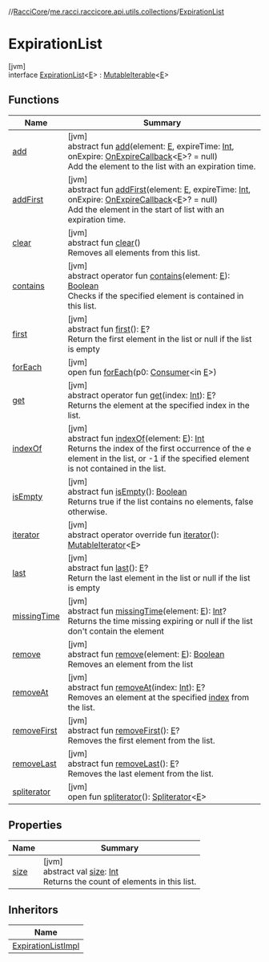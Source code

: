 //[RacciCore](../../../index.md)/[me.racci.raccicore.api.utils.collections](../index.md)/[ExpirationList](index.md)

# ExpirationList

[jvm]\
interface [ExpirationList](index.md)&lt;[E](index.md)&gt; : [MutableIterable](https://kotlinlang.org/api/latest/jvm/stdlib/kotlin.collections/-mutable-iterable/index.html)&lt;[E](index.md)&gt;

## Functions

| Name | Summary |
|---|---|
| [add](add.md) | [jvm]<br>abstract fun [add](add.md)(element: [E](index.md), expireTime: [Int](https://kotlinlang.org/api/latest/jvm/stdlib/kotlin/-int/index.html), onExpire: [OnExpireCallback](../index.md#-1395177404%2FClasslikes%2F-1216412040)&lt;[E](index.md)&gt;? = null)<br>Add the element to the list with an expiration time. |
| [addFirst](add-first.md) | [jvm]<br>abstract fun [addFirst](add-first.md)(element: [E](index.md), expireTime: [Int](https://kotlinlang.org/api/latest/jvm/stdlib/kotlin/-int/index.html), onExpire: [OnExpireCallback](../index.md#-1395177404%2FClasslikes%2F-1216412040)&lt;[E](index.md)&gt;? = null)<br>Add the element in the start of list with an expiration time. |
| [clear](clear.md) | [jvm]<br>abstract fun [clear](clear.md)()<br>Removes all elements from this list. |
| [contains](contains.md) | [jvm]<br>abstract operator fun [contains](contains.md)(element: [E](index.md)): [Boolean](https://kotlinlang.org/api/latest/jvm/stdlib/kotlin/-boolean/index.html)<br>Checks if the specified element is contained in this list. |
| [first](first.md) | [jvm]<br>abstract fun [first](first.md)(): [E](index.md)?<br>Return the first element in the list or null if the list is empty |
| [forEach](../../me.racci.raccicore.api.utils.minecraft/-pos-range/index.md#1532301601%2FFunctions%2F-1216412040) | [jvm]<br>open fun [forEach](../../me.racci.raccicore.api.utils.minecraft/-pos-range/index.md#1532301601%2FFunctions%2F-1216412040)(p0: [Consumer](https://docs.oracle.com/javase/8/docs/api/java/util/function/Consumer.html)&lt;in [E](index.md)&gt;) |
| [get](get.md) | [jvm]<br>abstract operator fun [get](get.md)(index: [Int](https://kotlinlang.org/api/latest/jvm/stdlib/kotlin/-int/index.html)): [E](index.md)?<br>Returns the element at the specified index in the list. |
| [indexOf](index-of.md) | [jvm]<br>abstract fun [indexOf](index-of.md)(element: [E](index.md)): [Int](https://kotlinlang.org/api/latest/jvm/stdlib/kotlin/-int/index.html)<br>Returns the index of the first occurrence of the e element in the list, or -1 if the specified element is not contained in the list. |
| [isEmpty](is-empty.md) | [jvm]<br>abstract fun [isEmpty](is-empty.md)(): [Boolean](https://kotlinlang.org/api/latest/jvm/stdlib/kotlin/-boolean/index.html)<br>Returns true if the list contains no elements, false otherwise. |
| [iterator](index.md#-1651023311%2FFunctions%2F-1216412040) | [jvm]<br>abstract operator override fun [iterator](index.md#-1651023311%2FFunctions%2F-1216412040)(): [MutableIterator](https://kotlinlang.org/api/latest/jvm/stdlib/kotlin.collections/-mutable-iterator/index.html)&lt;[E](index.md)&gt; |
| [last](last.md) | [jvm]<br>abstract fun [last](last.md)(): [E](index.md)?<br>Return the last element in the list or null if the list is empty |
| [missingTime](missing-time.md) | [jvm]<br>abstract fun [missingTime](missing-time.md)(element: [E](index.md)): [Int](https://kotlinlang.org/api/latest/jvm/stdlib/kotlin/-int/index.html)?<br>Returns the time missing expiring or null if the list don't contain the element |
| [remove](remove.md) | [jvm]<br>abstract fun [remove](remove.md)(element: [E](index.md)): [Boolean](https://kotlinlang.org/api/latest/jvm/stdlib/kotlin/-boolean/index.html)<br>Removes an element from the list |
| [removeAt](remove-at.md) | [jvm]<br>abstract fun [removeAt](remove-at.md)(index: [Int](https://kotlinlang.org/api/latest/jvm/stdlib/kotlin/-int/index.html)): [E](index.md)?<br>Removes an element at the specified [index](remove-at.md) from the list. |
| [removeFirst](remove-first.md) | [jvm]<br>abstract fun [removeFirst](remove-first.md)(): [E](index.md)?<br>Removes the first element from the list. |
| [removeLast](remove-last.md) | [jvm]<br>abstract fun [removeLast](remove-last.md)(): [E](index.md)?<br>Removes the last element from the list. |
| [spliterator](../../me.racci.raccicore.api.utils.minecraft/-pos-range/index.md#-1387152138%2FFunctions%2F-1216412040) | [jvm]<br>open fun [spliterator](../../me.racci.raccicore.api.utils.minecraft/-pos-range/index.md#-1387152138%2FFunctions%2F-1216412040)(): [Spliterator](https://docs.oracle.com/javase/8/docs/api/java/util/Spliterator.html)&lt;[E](index.md)&gt; |

## Properties

| Name | Summary |
|---|---|
| [size](size.md) | [jvm]<br>abstract val [size](size.md): [Int](https://kotlinlang.org/api/latest/jvm/stdlib/kotlin/-int/index.html)<br>Returns the count of elements in this list. |

## Inheritors

| Name |
|---|
| [ExpirationListImpl](../-expiration-list-impl/index.md) |
